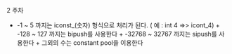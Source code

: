 2 주차
  + -1 ~ 5 까지는 iconst_(숫자) 형식으로 처리가 된다. ( 예 : int 4 =>> icont_4)
                + -128 ~ 127 까지는 bipush를 사용한다
                + -32768 ~ 32767 까지는 sipush를 사용한다
                + 그외의 수는 constant pool을 이용한다